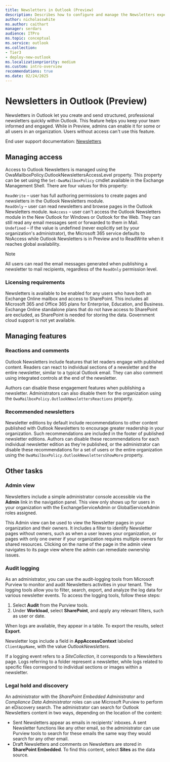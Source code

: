```yaml
---
title: Newsletters in Outlook (Preview)
description: Describes how to configure and manage the Newsletters experience in Outlook
author: nicholasswhite
ms.author: caithart
manager: serdars
audience: ITPro
ms.topic: conceptual
ms.service: outlook
ms.collection:
- Tier3
- deploy-new-outlook
ms.localizationpriority: medium
ms.custom: intro-overview
recommendations: true
ms.date: 02/24/2025
---
```

# Newsletters in Outlook (Preview)

Newsletters in Outlook let you create and send structured, professional newsletters quickly within Outlook. This feature helps you keep your team informed and engaged. While in Preview, admins can enable it for some or all users in an organization. Users without access can't use this feature.

End user support documentation: [Newsletters](https://support.microsoft.com/topic/b35566e6-d319-450d-8930-86e483cda3ee)

## Managing access

Access to Outlook Newsletters is managed using the OwaMailboxPolicy.OutlookNewslettersAccessLevel property. This property can be set using the `Set-OwaMailboxPolicy` cmdlet available in the Exchange Management Shell. There are four values for this property:

`ReadWrite` – user has full authoring permissions to create pages and newsletters in the Outlook Newsletters module.  
`ReadOnly` – user can read newsletters and browse pages in the Outlook Newsletters module. 
`NoAccess` – user can't access the Outlook Newsletters module in the New Outlook for Windows or Outlook for the Web. They can still read any email messages sent or forwarded to them in Mail.  
`Undefined` – if the value is undefined (never explicitly set by your organization's administrator), the Microsoft 365 service defaults to NoAccess while Outlook Newsletters is in Preview and to ReadWrite when it reaches global availability.

> [!NOTE]
> All users can read the email messages generated when publishing a newsletter to mail recipients, regardless of the `ReadOnly` permission level.  

### Licensing requirements
Newsletters is available to be enabled for any users who have both an Exchange Online mailbox and access to SharePoint. This includes all Microsoft 365 and Office 365 plans for Enterprise, Education, and Business. Exchange Online standalone plans that do not have access to SharePoint are excluded, as SharePoint is needed for storing the data. Government cloud support is not yet available.

## Managing features

### Reactions and comments

Outlook Newsletters include features that let readers engage with published content. Readers can react to individual sections of a newsletter and the entire newsletter, similar to a typical Outlook email. They can also comment using integrated controls at the end of the newsletter.

Authors can disable these engagement features when publishing a newsletter. Administrators can also disable them for the organization using the `OwaMailboxPolicy.OutlookNewslettersReactions` property.

### Recommended newsletters

Newsletter editions by default include recommendations to other content published with Outlook Newsletters to encourage greater readership in your organization. Such recommendations are included in the footer of published newsletter editions. Authors can disable these recommendations for each individual newsletter edition as they're published, or the administrator can disable these recommendations for a set of users or the entire organization using the `OwaMailboxPolicy.OutlookNewslettersShowMore` property. 

## Other tasks

### Admin view

Newsletters include a simple administrator console accessible via the **Admin** link in the navigation panel. This view only shows up for users in your organization with the ExchangeServiceAdmin or GlobalServiceAdmin roles assigned. 

This Admin view can be used to view the Newsletter pages in your organization and their owners. It includes a filter to identify Newsletter pages without owners, such as when a user leaves your organization, or pages with only one owner if your organization requires multiple owners for shared resources. Clicking on the name of the page in the admin view navigates to its page view where the admin can remediate ownership issues. 

### Audit logging

As an administrator, you can use the audit-logging tools from Microsoft Purview to monitor and audit Newsletters activities in your tenant. The logging tools allow you to filter, search, export, and analyze the log data for various newsletter events.
To access the logging tools, follow these steps:

1. Select **Audit** from the Purview tools.
2. Under **Workload**, select **SharePoint**, and apply any relevant filters, such as user or date.

When logs are available, they appear in a table. To export the results, select **Export**.

Newsletter logs include a field in **AppAccessContext** labeled `ClientAppName`, with the value *OutlookNewsletters*. 

If a logging event refers to a *SiteCollection*, it corresponds to a Newsletters page. Logs referring to a folder represent a newsletter, while logs related to specific files correspond to individual sections or images within a newsletter.

### Legal hold and discovery

An administrator with the *SharePoint Embedded Administrator* and *Compliance Data Administrator* roles can use Microsoft Purview to perform an eDiscovery search. The administrator can search for Outlook Newsletters content in two ways, depending on the location of the content:

- Sent Newsletters appear as emails in recipients' inboxes. A sent Newsletter functions like any other email, so the administrator can use Purview tools to search for these emails the same way they would search for any other email.
- Draft Newsletters and comments on Newsletters are stored in **SharePoint Embedded**. To find this content, select **Sites** as the data source.
